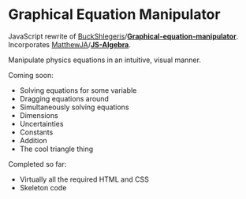 Graphical Equation Manipulator
==============================
JavaScript rewrite of [BuckShlegeris]/**[Graphical-equation-manipulator]**. Incorporates [MatthewJA]/**[JS-Algebra]**.

Manipulate physics equations in an intuitive, visual manner.

Coming soon:
- Solving equations for some variable
- Dragging equations around
- Simultaneously solving equations
- Dimensions
- Uncertainties
- Constants
- Addition
- The cool triangle thing

Completed so far:
- Virtually all the required HTML and CSS
- Skeleton code

[BuckShlegeris]: https://github.com/BuckShlegeris
[Graphical-Equation-Manipulator]: https://github.com/BuckShlegeris/Graphical-equation-manipulator
[MatthewJA]: https://github.com/MatthewJA
[JS-Algebra]: https://github.com/MatthewJA/JS-Algebra
